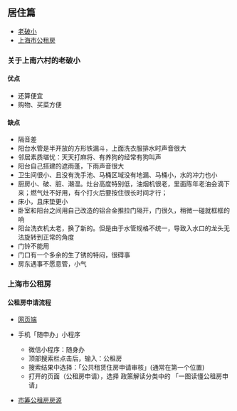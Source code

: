 ## 居住篇

- [老破小](#关于上南六村的老破小)
- [上海市公租房](#上海市公租房)

### 关于上南六村的老破小

#### 优点

- 还算便宜
- 购物、买菜方便

#### 缺点

- 隔音差
- 阳台水管是半开放的方形铁漏斗，上面洗衣服排水时声音很大
- 邻居素质堪忧：天天打麻将、有养狗的经常有狗叫声
- 阳台自己搭建的遮雨蓬，下雨声音很大
- 卫生间很小、且没有洗手池、马桶区域没有地漏、马桶小，水的冲力也小
- 厨房小、破、脏、潮湿。灶台高度特别低，油烟机很老，里面陈年老油会滴下来；燃气灶不好用，有个打火后要按住很长时间才行；
- 床小，且床垫更小
- 卧室和阳台之间用自己改造的铝合金推拉门隔开，门很久，稍微一碰就框框的响
- 阳台洗衣机太老，换了新的。但是由于水管规格不统一，导致入水口的龙头无法旋转到正常的角度
- 门铃不能用
- 门口有一个多余的生了锈的特闷，很碍事
- 房东遇事不愿意管，小气

### 上海市公租房

#### 公租房申请流程

- [网页端](https://zfzl.fgj.sh.gov.cn/gg_house/read_me.html)
- 手机「随申办」小程序
    - 微信小程序：随身办
    - 顶部搜索栏点击后，输入：公租房
    - 搜索结果中选择：「公共租赁住房申请审核」(通常在第一个位置)
    - 打开的页面（公租房申请），选择 政策解读分类中的 「一图读懂公租房申请」

- [市筹公租房房源](./市筹公租房房源.pdf)



